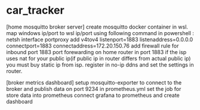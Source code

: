 # car_tracker

[home mosquitto broker server]
create mosquitto docker container in wsl.
map windows ip/port to wsl ip/port using following command in powershell : netsh interface portproxy add v4tov4 listenport=1883 listenaddress=0.0.0.0 connectport=1883 connectaddress=172.20.150.76
add firewall rule for inbound port 1883
port forewarding on home router in port 1883
if the isp uses nat for your public ip(if public ip in router differs from actual public ip) you must buy static ip from isp.
register in no-ip ddns and set the settings in router.


[broker metrics dashboard]
setup mosquitto-exporter to connect to the broker and publish data on port 9234
in prometheus.yml set the job for store data into prometheus
connect grafana to prometheus and create dashboard